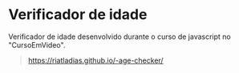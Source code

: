 # Verificador de idade

Verificador de idade desenvolvido durante o curso de javascript no "CursoEmVideo".

> https://riatladias.github.io/-age-checker/